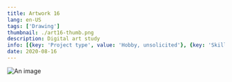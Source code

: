 ```yaml
---
title: Artwork 16
lang: en-US
tags: ['Drawing']
thumbnail: ./art16-thumb.png
description: Digital art study
info: [{key: 'Project type', value: 'Hobby, unsolicited'}, {key: 'Skills', value: ['Painting', 'Procreate']}, {key: 'Media', value: 'Mixed media'}]
date: 2020-08-16
---
```


![An image](/art16.jpg)